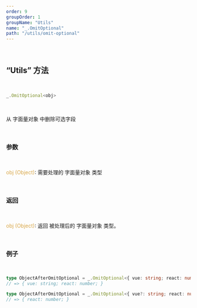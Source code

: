 ```yaml
---
order: 9
groupOrder: 1
groupName: "Utils"
name: "_.OmitOptional"
path: "/utils/omit-optional"
---
```


<br/>

## “Utils” 方法

<br/>

```typescript
_.OmitOptional<obj>
```

<br/>

从 字面量对象 中删除可选字段

<br/>

### 参数

<br/>

<font color="#d9a84a">obj (Object)</font>: 需要处理的 字面量对象 类型

<br/>

### 返回

<br/>

<font color="#d9a84a">obj (Object)</font>: 返回 被处理后的 字面量对象 类型。

<br/>

### 例子

<br/>

```typescript
type ObjectAfterOmitOptional = _.OmitOptional<{ vue: string; react: number; angular?: boolean; }>;
// => { vue: string; react: number; }

type ObjectAfterOmitOptional = _.OmitOptional<{ vue?: string; react: number;}>;
// => { react: number; }
```
